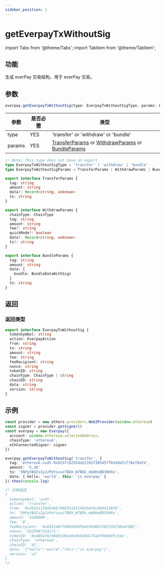 ```yaml
---
sidebar_position: 1
---
```


# getEverpayTxWithoutSig

import Tabs from '@theme/Tabs';
import TabItem from '@theme/TabItem';

## 功能

生成 everPay 交易结构，用于 everPay 交易。

## 参数

```ts
everpay.getEverpayTxWithoutSig(type: EverpayTxWithoutSigType, params: EverpayTxWithoutSigParams):EverpayTxWithoutSig
```
<Tabs>
<TabItem value="field" label="参数" default>

|参数|是否必需|类型|
|---|---|---|
|type|YES|'transfer' or 'withdraw' or 'bundle'|
|params|YES|[TransferParams](../types#transferparams) or [WithdrawParams](../types#withdrawparams) or [BundleParams](../types#bundleparams)|

</TabItem>
<TabItem value="type" label="类型">

```ts
// Note: This type does not have an export
type EverpayTxWithoutSigType = 'transfer' | 'withdraw' | 'bundle'
type EverpayTxWithoutSigParams = TransferParams | WithdrawParams | BundleParams

export interface TransferParams {
  tag: string
  amount: string
  data?: Record<string, unknown>
  to: string
}

export interface WithdrawParams {
  chainType: ChainType
  tag: string
  amount: string
  fee?: string
  quickMode?: boolean
  data?: Record<string, unknown>
  to?: string
}

export interface BundleParams {
  tag: string
  amount: string
  data: {
    bundle: BundleDataWithSigs
  }
  to: string
}
```
</TabItem>
</Tabs>



## 返回

### 返回类型 
```ts
export interface EverpayTxWithoutSig {
  tokenSymbol: string
  action: EverpayAction
  from: string
  to: string
  amount: string
  fee: string
  feeRecipient: string
  nonce: string
  tokenID: string
  chainType: ChainType | string
  chainID: string
  data: string
  version: string
}
```

## 示例

```ts
const provider = new ethers.providers.Web3Provider(window.ethereum)
const signer = provider.getSigner()
const everpay = new Everpay({
  account: window.ethereum.selectedAddress,
  chainType: 'ethereum',
  ethConnectedSigner: signer
})

everpay.getEverpayTxWithoutSig('transfer', {
  tag: 'ethereum-usdt-0x923fcb255da521037385457fb549a51f78ef0af4',
  amount: '5.26'
  to: '5NPqYBdIsIpJzPeYixuz7BEH_W7BEk_mb8HxBD3OHXo',
  data: { hello: 'world', this: 'is everpay' }
}).then(console.log)

/* 示例返回
{
  tokenSymbol: 'usdt',
  action: 'transfer',
  from: '0x26361130d5d6E798E9319114643AF8c868412859',
  to: '5NPqYBdIsIpJzPeYixuz7BEH_W7BEk_mb8HxBD3OHXo',
  amount: '5260000',
  fee: '0',
  feeRecipient: '0x6451eB7f668de69Fb4C943Db72bCF2A73DeeC6B1',
  nonce: '1625987254171',
  tokenID: '0xd85476c906b5301e8e9eb58d174a6f96b9dfc5ee',
  chainType: 'ethereum',
  chainID: '42',
  data: '{"hello":"world","this":"is everpay"}',
  version: 'v1'
}
*/

```
